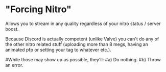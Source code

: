 # "Forcing Nitro"
Allows you to stream in any quality regardless of your nitro status / server boost.

Because Discord is actually competent (unlike Valve) you can't do any of the other nitro related stuff (uploading more than 8 megs, having an animated pfp or setting your tag to whatever etc.). 

#While those may show up as possible, they'll:
#a) Do nothing.
#b) Throw an error.
